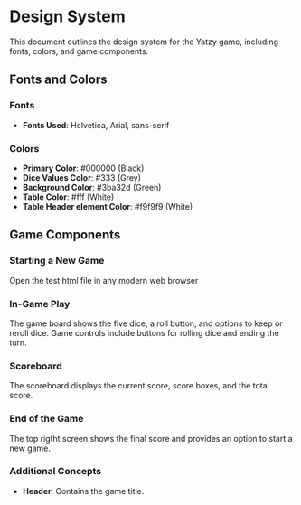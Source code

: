 # Design System

This document outlines the design system for the Yatzy game, including fonts, colors, and game components.

## Fonts and Colors

### Fonts
- **Fonts Used**: Helvetica, Arial, sans-serif

### Colors
- **Primary Color**: #000000 (Black)
- **Dice Values Color**: #333 (Grey)
- **Background Color**: #3ba32d (Green)
- **Table Color**: #fff (White)
- **Table Header element Color**: #f9f9f9 (White)

## Game Components

### Starting a New Game
Open the test html file in any modern web browser

### In-Game Play
The game board shows the five dice, a roll button, and options to keep or reroll dice. Game controls include buttons for rolling dice and ending the turn.

### Scoreboard
The scoreboard displays the current score, score boxes, and the total score.

### End of the Game
The top rigtht screen shows the final score and provides an option to start a new game.

### Additional Concepts
- **Header**: Contains the game title.

